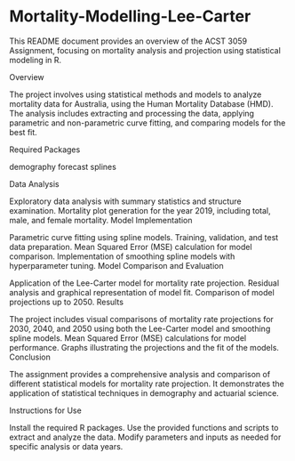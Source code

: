 # Mortality-Modelling-Lee-Carter
This README document provides an overview of the ACST 3059 Assignment, focusing on mortality analysis and projection using statistical modeling in R.

Overview

The project involves using statistical methods and models to analyze mortality data for Australia, using the Human Mortality Database (HMD). The analysis includes extracting and processing the data, applying parametric and non-parametric curve fitting, and comparing models for the best fit.

Required Packages

demography
forecast
splines

Data Analysis

Exploratory data analysis with summary statistics and structure examination.
Mortality plot generation for the year 2019, including total, male, and female mortality.
Model Implementation

Parametric curve fitting using spline models.
Training, validation, and test data preparation.
Mean Squared Error (MSE) calculation for model comparison.
Implementation of smoothing spline models with hyperparameter tuning.
Model Comparison and Evaluation

Application of the Lee-Carter model for mortality rate projection.
Residual analysis and graphical representation of model fit.
Comparison of model projections up to 2050.
Results

The project includes visual comparisons of mortality rate projections for 2030, 2040, and 2050 using both the Lee-Carter model and smoothing spline models.
Mean Squared Error (MSE) calculations for model performance.
Graphs illustrating the projections and the fit of the models.
Conclusion

The assignment provides a comprehensive analysis and comparison of different statistical models for mortality rate projection. It demonstrates the application of statistical techniques in demography and actuarial science.

Instructions for Use

Install the required R packages.
Use the provided functions and scripts to extract and analyze the data.
Modify parameters and inputs as needed for specific analysis or data years.
